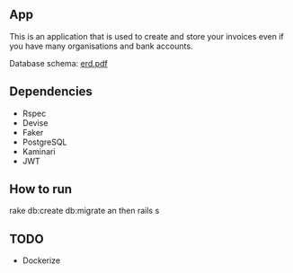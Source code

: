## App

This is an application that is used to create and store your invoices even if you have many organisations and bank accounts.

Database schema: <a href="https://github.com/ElOtro/stockuprb-api/blob/master/erd.pdf">erd.pdf</a>

## Dependencies

- Rspec
- Devise
- Faker
- PostgreSQL
- Kaminari
- JWT

## How to run

rake db:create db:migrate an then rails s

## TODO

- Dockerize 